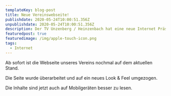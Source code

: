 ```yaml
---
templateKey: blog-post
title: Neue Vereinswebseite!
publishdate: 2020-05-24T10:00:51.356Z
unpublishdate: 2020-05-24T10:00:51.356Z
description: Der TV Unzenberg / Heinzenbach hat eine neue Internet Präsenz!
featuredpost: true
featuredimage: /img/apple-touch-icon.png
tags:
  - Internet
---
```

Ab sofort ist die Webseite unseres Vereins nochmal auf dem aktuellen Stand.

Die Seite wurde überarbeitet und auf ein neues Look & Feel umgezogen.

Die Inhalte sind jetzt auch auf Mobilgeräten besser zu lesen.